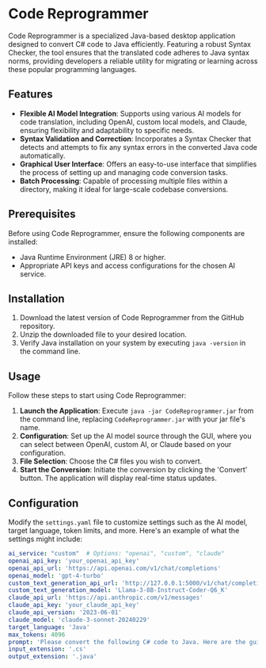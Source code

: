 # Code Reprogrammer

Code Reprogrammer is a specialized Java-based desktop application designed to convert C# code to Java efficiently. Featuring a robust Syntax Checker, the tool ensures that the translated code adheres to Java syntax norms, providing developers a reliable utility for migrating or learning across these popular programming languages.

## Features

- **Flexible AI Model Integration**: Supports using various AI models for code translation, including OpenAI, custom local models, and Claude, ensuring flexibility and adaptability to specific needs.
- **Syntax Validation and Correction**: Incorporates a Syntax Checker that detects and attempts to fix any syntax errors in the converted Java code automatically.
- **Graphical User Interface**: Offers an easy-to-use interface that simplifies the process of setting up and managing code conversion tasks.
- **Batch Processing**: Capable of processing multiple files within a directory, making it ideal for large-scale codebase conversions.

## Prerequisites

Before using Code Reprogrammer, ensure the following components are installed:
- Java Runtime Environment (JRE) 8 or higher.
- Appropriate API keys and access configurations for the chosen AI service.

## Installation

1. Download the latest version of Code Reprogrammer from the GitHub repository.
2. Unzip the downloaded file to your desired location.
3. Verify Java installation on your system by executing `java -version` in the command line.

## Usage

Follow these steps to start using Code Reprogrammer:

1. **Launch the Application**: Execute `java -jar CodeReprogrammer.jar` from the command line, replacing `CodeReprogrammer.jar` with your jar file's name.
2. **Configuration**: Set up the AI model source through the GUI, where you can select between OpenAI, custom AI, or Claude based on your configuration.
3. **File Selection**: Choose the C# files you wish to convert.
4. **Start the Conversion**: Initiate the conversion by clicking the 'Convert' button. The application will display real-time status updates.

## Configuration

Modify the `settings.yaml` file to customize settings such as the AI model, target language, token limits, and more. Here's an example of what the settings might include:

```yaml
ai_service: "custom"  # Options: "openai", "custom", "claude"
openai_api_key: 'your_openai_api_key'
openai_api_url: 'https://api.openai.com/v1/chat/completions'
openai_model: 'gpt-4-turbo'
custom_text_generation_api_url: 'http://127.0.0.1:5000/v1/chat/completions'
custom_text_generation_model: 'Llama-3-8B-Instruct-Coder-Q6_K'
claude_api_url: 'https://api.anthropic.com/v1/messages'
claude_api_key: 'your_claude_api_key'
claude_api_version: '2023-06-01'
claude_model: 'claude-3-sonnet-20240229'
target_language: 'Java'
max_tokens: 4096
prompt: 'Please convert the following C# code to Java. Here are the guidelines: 1. Preserve the original structure and logic of the code. 2. Convert C# syntax to the equivalent Java syntax. 3. Handle necessary imports or package statements. 4. Use appropriate Java equivalents for C#-specific libraries or functions. 5. Maintain proper indentation and code formatting. Please provide the converted Java code in your <response>, enclosed within <code> tags. If you have any additional thoughts or suggestions, include them within <thoughts> tags. Thank you!'
input_extension: '.cs'
output_extension: '.java'
